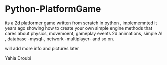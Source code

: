 # Python-PlatformGame

its a 2d platformer game written from scratch in python , implememnted it years ago showing how to create your own simple engine methods that cares about physics, movemoent, gameplay events
2d animations, simple AI , database -mysql-, network -multiplayer- and so on.

will add more info and pictures later

Yahia Droubi
